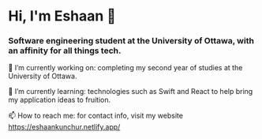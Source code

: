 # Hi, I'm Eshaan 👋

### Software engineering student at the University of Ottawa, with an affinity for all things tech.

🔭 I’m currently working on: completing my second year of studies at the University of Ottawa.

🌱 I’m currently learning: technologies such as Swift and React to help bring my application ideas to fruition.

📫 How to reach me: for contact info, visit my website https://eshaankunchur.netlify.app/

<!--
**EshaanK8/EshaanK8** is a ✨ _special_ ✨ repository because its `README.md` (this file) appears on your GitHub profile.

Here are some ideas to get you started:

- 🔭 I’m currently working on ...
- 🌱 I’m currently learning ...
- 👯 I’m looking to collaborate on ...
- 🤔 I’m looking for help with ...
- 💬 Ask me about ...
- 📫 How to reach me: ...
- 😄 Pronouns: ...
- ⚡ Fun fact: ...
-->
